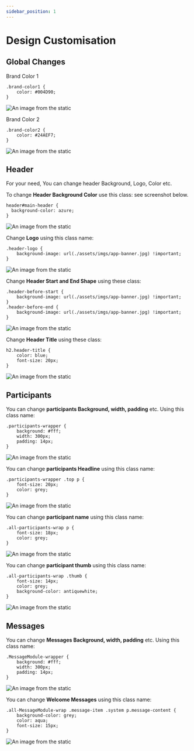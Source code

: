 ```yaml
---
sidebar_position: 1
---
```


# Design Customisation

## Global Changes

Brand Color 1
```
.brand-color1 {
    color: #004D90;
}
```
![An image from the static](/img/participants/brand-color1-min.png)

Brand Color 2
```
.brand-color2 {
    color: #24AEF7;
}
```
![An image from the static](/img/participants/brand-color2-min.png)


## Header

For your need, You can change header Background, Logo, Color etc.

To change **Header Background Color** use this class: see screenshot below.
```
header#main-header {
  background-color: azure;
}
```
![An image from the static](/img/HeaderBG.png)


<div style={{marginBottom: 100 + 'px'}}></div>


Change **Logo** using this class name:
```
.header-logo {
    background-image: url(./assets/imgs/app-banner.jpg) !important;
}
```
![An image from the static](/img/HeaderLOGO.png)


<div style={{marginBottom: 100 + 'px'}}></div>


Change **Header Start and End Shape** using these class: 
```
.header-before-start {
    background-image: url(./assets/imgs/app-banner.jpg) !important;
}
.header-before-end {
    background-image: url(./assets/imgs/app-banner.jpg) !important;
}
```
![An image from the static](/img/HeaderShape.png)


<div style={{marginBottom: 100 + 'px'}}></div>


Change **Header Title** using these class: 
```
h2.header-title {
    color: blue;
    font-size: 20px;
}
```
![An image from the static](/img/HeaderTitle.png)



## Participants

You can change **participants Background, width, padding** etc. Using this class name: 
```
.participants-wrapper {
    background: #fff;
    width: 300px;
    padding: 14px;
}
```
![An image from the static](/img/participants/participants-min.png)


You can change **participants Headline** using this class name: 
```
.participants-wrapper .top p {
    font-size: 20px;
    color: grey;
}
```
![An image from the static](/img/participants/participants-headline-min.png)


You can change **participant name** using this class name: 
```
.all-participants-wrap p {
    font-size: 18px;
    color: grey;
}
```
![An image from the static](/img/participants/participants-name-min.png)


You can change **participant thumb** using this class name: 
```
.all-participants-wrap .thumb {
    font-size: 14px;
    color: grey;
    background-color: antiquewhite;
}
```
![An image from the static](/img/participants/participants-thumb-min.png)



## Messages

You can change **Messages Background, width, padding** etc. Using this class name: 
```
.MessageModule-wrapper {
    background: #fff;
    width: 300px;
    padding: 14px;
}
```
![An image from the static](/img/messages/messages.png)


You can change **Welcome Messages** using this class name: 
```
.all-MessageModule-wrap .message-item .system p.message-content {
    background-color: grey;
    color: aqua;
    font-size: 15px;
}
```
![An image from the static](/img/messages/message-welcome.png)
